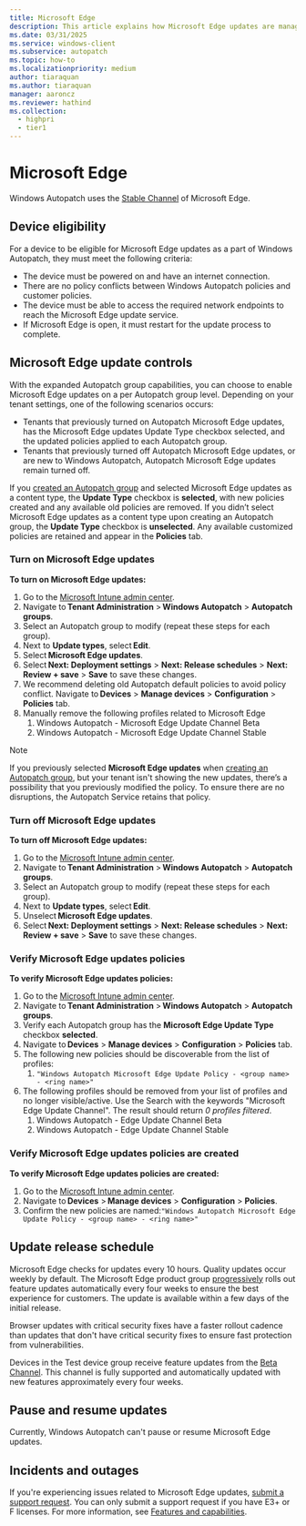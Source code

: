 ```yaml
---
title: Microsoft Edge
description: This article explains how Microsoft Edge updates are managed in Windows Autopatch
ms.date: 03/31/2025
ms.service: windows-client
ms.subservice: autopatch
ms.topic: how-to
ms.localizationpriority: medium
author: tiaraquan
ms.author: tiaraquan
manager: aaroncz
ms.reviewer: hathind
ms.collection:
  - highpri
  - tier1
---
```


# Microsoft Edge

Windows Autopatch uses the [Stable Channel](/deployedge/microsoft-edge-channels#stable-channel) of Microsoft Edge.

## Device eligibility

For a device to be eligible for Microsoft Edge updates as a part of Windows Autopatch, they must meet the following criteria:

- The device must be powered on and have an internet connection.
- There are no policy conflicts between Windows Autopatch policies and customer policies.
- The device must be able to access the required network endpoints to reach the Microsoft Edge update service.
- If Microsoft Edge is open, it must restart for the update process to complete.

## Microsoft Edge update controls

With the expanded Autopatch group capabilities, you can choose to enable Microsoft Edge updates on a per Autopatch group level. Depending on your tenant settings, one of the following scenarios occurs:

- Tenants that previously turned on Autopatch Microsoft Edge updates, has the Microsoft Edge updates Update Type checkbox selected, and the updated policies applied to each Autopatch group.  
- Tenants that previously turned off Autopatch Microsoft Edge updates, or are new to Windows Autopatch, Autopatch Microsoft Edge updates remain turned off.

If you [created an Autopatch group](../manage/windows-autopatch-manage-autopatch-groups.md#create-an-autopatch-group) and selected Microsoft Edge updates as a content type, the **Update Type** checkbox is **selected**, with new policies created and any available old policies are removed. If you didn’t select Microsoft Edge updates as a content type upon creating an Autopatch group, the **Update Type** checkbox is **unselected**. Any available customized policies are retained and appear in the **Policies** tab.

### Turn on Microsoft Edge updates

**To turn on Microsoft Edge updates:**

1. Go to the [Microsoft Intune admin center](https://go.microsoft.com/fwlink/?linkid=2109431).
1. Navigate to **Tenant Administration** > **Windows Autopatch** > **Autopatch groups**.
1. Select an Autopatch group to modify (repeat these steps for each group).  
1. Next to **Update types**, select **Edit**.  
1. Select **Microsoft Edge updates**.  
1. Select **Next: Deployment settings** > **Next: Release schedules** > **Next: Review + save** > **Save** to save these changes.
1. We recommend deleting old Autopatch default policies to avoid policy conflict. Navigate to **Devices** > **Manage devices** > **Configuration** > **Policies** tab.  
1. Manually remove the following profiles related to Microsoft Edge
    1. Windows Autopatch - Microsoft Edge Update Channel Beta
    1. Windows Autopatch - Microsoft Edge Update Channel Stable

> [!NOTE]
> If you previously selected **Microsoft Edge updates** when [creating an Autopatch group](../manage/windows-autopatch-manage-autopatch-groups.md#create-an-autopatch-group), but your tenant isn't showing the new updates, there’s a possibility that you previously modified the policy. To ensure there are no disruptions, the Autopatch Service retains that policy.

### Turn off Microsoft Edge updates

**To turn off Microsoft Edge updates:**

1. Go to the [Microsoft Intune admin center](https://go.microsoft.com/fwlink/?linkid=2109431).
1. Navigate to **Tenant Administration** > **Windows Autopatch** > **Autopatch groups**.
1. Select an Autopatch group to modify (repeat these steps for each group).  
1. Next to **Update types**, select **Edit**.
1. Unselect **Microsoft Edge updates**.  
1. Select **Next: Deployment settings** > **Next: Release schedules** > **Next: Review + save** > **Save** to save these changes.

### Verify Microsoft Edge updates policies

**To verify Microsoft Edge updates policies:**

1. Go to the [Microsoft Intune admin center](https://go.microsoft.com/fwlink/?linkid=2109431).
1. Navigate to **Tenant Administration** > **Windows Autopatch** > **Autopatch groups**.  
1. Verify each Autopatch group has the **Microsoft Edge Update Type** checkbox **selected**.
1. Navigate to **Devices** > **Manage devices** > **Configuration** > **Policies** tab.
1. The following new policies should be discoverable from the list of profiles:
    1. `"Windows Autopatch Microsoft Edge Update Policy - <group name> - <ring name>"`
1. The following profiles should be removed from your list of profiles and no longer visible/active. Use the Search with the keywords "Microsoft Edge Update Channel". The result should return *0 profiles filtered*.
    1. Windows Autopatch - Edge Update Channel Beta
    1. Windows Autopatch - Edge Update Channel Stable

### Verify Microsoft Edge updates policies are created

**To verify Microsoft Edge updates policies are created:**

1. Go to the [Microsoft Intune admin center](https://go.microsoft.com/fwlink/?linkid=2109431).
1. Navigate to **Devices** > **Manage devices** > **Configuration** > **Policies**.
1. Confirm the new policies are named:`"Windows Autopatch Microsoft Edge Update Policy - <group name> - <ring name>"`

## Update release schedule

Microsoft Edge checks for updates every 10 hours. Quality updates occur weekly by default. The Microsoft Edge product group [progressively](/deployedge/microsoft-edge-update-progressive-rollout) rolls out feature updates automatically every four weeks to ensure the best experience for customers. The update is available within a few days of the initial release.

Browser updates with critical security fixes have a faster rollout cadence than updates that don't have critical security fixes to ensure fast protection from vulnerabilities.

Devices in the Test device group receive feature updates from the [Beta Channel](/deployedge/microsoft-edge-channels#beta-channel). This channel is fully supported and automatically updated with new features approximately every four weeks.

## Pause and resume updates

Currently, Windows Autopatch can't pause or resume Microsoft Edge updates.

## Incidents and outages

If you're experiencing issues related to Microsoft Edge updates, [submit a support request](../operate/windows-autopatch-support-request.md). You can only submit a support request if you have E3+ or F licenses. For more information, see [Features and capabilities](../overview/windows-autopatch-overview.md#features-and-capabilities).
